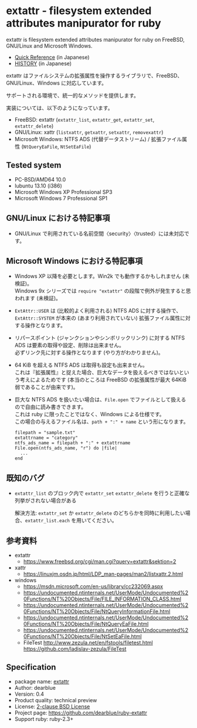 # extattr - filesystem extended attributes manipurator for ruby

extattr is filesystem extended attributes manipurator for ruby on FreeBSD, GNU/Linux and Microsoft Windows.

  - [Quick Reference](QUICKREF.ja.md) (in Japanese)
  - [HISTORY](HISTORY.ja.md) (in Japanese)

extattr はファイルシステムの拡張属性を操作するライブラリで、FreeBSD、GNU/Linux、Windows に対応しています。

サポートされる環境で、統一的なメソッドを提供します。

実装については、以下のようになっています。

  * FreeBSD: extattr (`extattr_list`, `extattr_get`, `extattr_set`, `extattr_delete`)
  * GNU/Linux: xattr (`listxattr`, `getxattr`, `setxattr`, `removexattr`)
  * Microsoft Windows: NTFS ADS (代替データストリーム) / 拡張ファイル属性 (`NtQueryEaFile`, `NtSetEaFile`)


## Tested system

  * PC-BSD/AMD64 10.0
  * lubuntu 13.10 (i386)
  * Microsoft Windows XP Professional SP3
  * Microsoft Windows 7 Professional SP1


## GNU/Linux における特記事項

  * GNU/Linux で利用されている名前空間〈security〉〈trusted〉には未対応です。


## Microsoft Windows における特記事項

  * Windows XP 以降を必要とします。Win2k でも動作するかもしれません (未検証)。<br>
    Windows 9x シリーズでは `require "extattr"` の段階で例外が発生すると思われます (未検証)。
  * ``ExtAttr::USER`` は (比較的よく利用される) NTFS ADS に対する操作で、``ExtAttr::SYSTEM`` が本来の (あまり利用されていない) 拡張ファイル属性に対する操作となります。
  * リパースポイント (ジャンクションやシンボリックリンク) に対する NTFS ADS は要素の取得や設定、削除は出来ません。<br>
    必ずリンク先に対する操作となります (やり方がわかりません)。
  * 64 KiB を超える NTFS ADS は取得も設定も出来ません。<br>
    これは『拡張属性』と捉えた場合、巨大なデータを扱えるべきではないという考えによるためです
    (本当のところは FreeBSD の拡張属性が最大 64KiB 弱であることが由来です)。
  * 巨大な NTFS ADS を扱いたい場合は、``File.open`` でファイルとして扱えるので自由に読み書きできます。<br>
    これは ruby に限ったことではなく、Windows による仕様です。<br>
    この場合の与えるファイル名は、``path + ":" + name`` という形になります。

    ``` ruby:ruby
    filepath = "sample.txt"
    extattrname = "category"
    ntfs_ads_name = filepath + ":" + extattrname
    File.open(ntfs_ads_name, "r") do |file|
      ...
    end
    ```

## 既知のバグ

  * ``extattr_list`` のブロック内で ``extattr_set`` ``extattr_delete`` を行うと正確な列挙がされない場合がある

    解決方法: ``extattr_set`` か ``extattr_delete`` のどちらかを同時に利用したい場合、``extattr_list.each`` を用いてください。


## 参考資料

  * extattr
      * <https://www.freebsd.org/cgi/man.cgi?query=extattr&sektion=2>
  * xattr
      * <https://linuxjm.osdn.jp/html/LDP_man-pages/man2/listxattr.2.html>
  * windows
      * <https://msdn.microsoft.com/en-us/library/cc232069.aspx>
      * <https://undocumented.ntinternals.net/UserMode/Undocumented%20Functions/NT%20Objects/File/FILE_INFORMATION_CLASS.html>
      * <https://undocumented.ntinternals.net/UserMode/Undocumented%20Functions/NT%20Objects/File/NtQueryInformationFile.html>
      * <https://undocumented.ntinternals.net/UserMode/Undocumented%20Functions/NT%20Objects/File/NtQueryEaFile.html>
      * <https://undocumented.ntinternals.net/UserMode/Undocumented%20Functions/NT%20Objects/File/NtSetEaFile.html>
      * FileTest <http://www.zezula.net/en/fstools/filetest.html> <https://github.com/ladislav-zezula/FileTest>

## Specification

  - package name: [extattr](https://rubygems.org/gems/extattr)
  - Author: dearblue
  - Version: 0.4
  - Product quality: technical preview
  - License: [2-clause BSD License](LICENSE.md)
  - Project page: <https://github.com/dearblue/ruby-extattr>
  - Support ruby: ruby-2.3+
